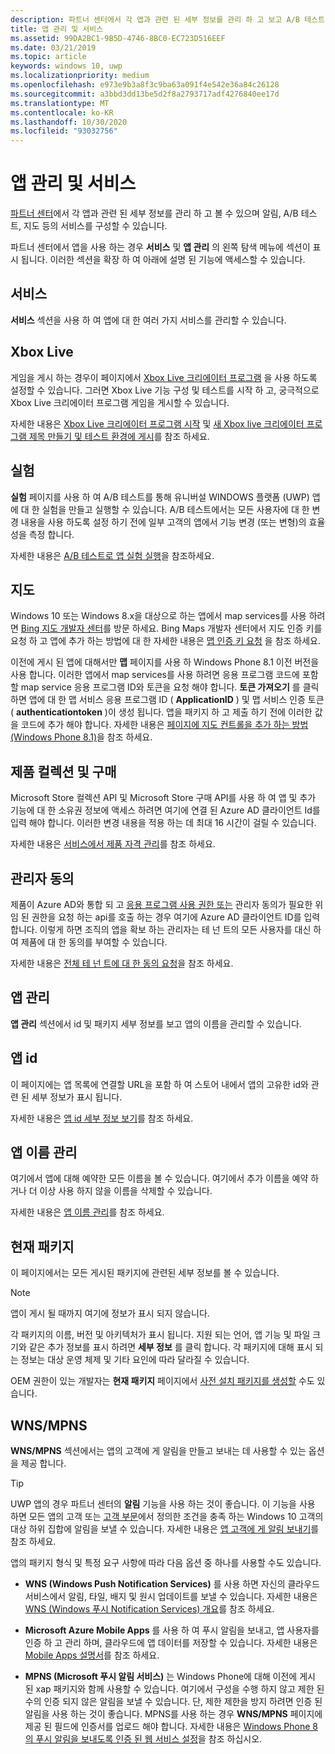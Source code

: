 ```yaml
---
description: 파트너 센터에서 각 앱과 관련 된 세부 정보를 관리 하 고 보고 A/B 테스트 및 맵과 같은 서비스를 구성 합니다.
title: 앱 관리 및 서비스
ms.assetid: 99DA2BC1-9B5D-4746-8BC0-EC723D516EEF
ms.date: 03/21/2019
ms.topic: article
keywords: windows 10, uwp
ms.localizationpriority: medium
ms.openlocfilehash: e973e9b3a8f3c9ba63a091f4e542e36a84c26128
ms.sourcegitcommit: a3bbd3dd13be5d2f8a2793717adf4276840ee17d
ms.translationtype: MT
ms.contentlocale: ko-KR
ms.lasthandoff: 10/30/2020
ms.locfileid: "93032756"
---
```

# <a name="app-management-and-services"></a>앱 관리 및 서비스

[파트너 센터](https://partner.microsoft.com/dashboard)에서 각 앱과 관련 된 세부 정보를 관리 하 고 볼 수 있으며 알림, A/B 테스트, 지도 등의 서비스를 구성할 수 있습니다.

파트너 센터에서 앱을 사용 하는 경우 **서비스** 및 **앱 관리** 의 왼쪽 탐색 메뉴에 섹션이 표시 됩니다. 이러한 섹션을 확장 하 여 아래에 설명 된 기능에 액세스할 수 있습니다.

## <a name="services"></a>서비스

**서비스** 섹션을 사용 하 여 앱에 대 한 여러 가지 서비스를 관리할 수 있습니다.

## <a name="xbox-live"></a>Xbox Live

게임을 게시 하는 경우이 페이지에서 [Xbox Live 크리에이터 프로그램](https://www.xbox.com/developers/creators-program) 을 사용 하도록 설정할 수 있습니다. 그러면 Xbox Live 기능 구성 및 테스트를 시작 하 고, 궁극적으로 Xbox Live 크리에이터 프로그램 게임을 게시할 수 있습니다.

자세한 내용은 [Xbox Live 크리에이터 프로그램 시작](/gaming/xbox-live/get-started-with-creators/get-started-with-xbox-live-creators) 및 [새 Xbox live 크리에이터 프로그램 제목 만들기 및 테스트 환경에 게시](/gaming/xbox-live/get-started-with-creators/create-and-test-a-new-creators-title)를 참조 하세요.

## <a name="experimentation"></a>실험

**실험** 페이지를 사용 하 여 A/B 테스트를 통해 유니버설 WINDOWS 플랫폼 (UWP) 앱에 대 한 실험을 만들고 실행할 수 있습니다. A/B 테스트에서는 모든 사용자에 대 한 변경 내용을 사용 하도록 설정 하기 전에 일부 고객의 앱에서 기능 변경 (또는 변형)의 효율성을 측정 합니다.

자세한 내용은 [A/B 테스트로 앱 실험 실행](../monetize/run-app-experiments-with-a-b-testing.md)을 참조하세요.

## <a name="maps"></a>지도

Windows 10 또는 Windows 8.x을 대상으로 하는 앱에서 map services를 사용 하려면 [Bing 지도 개발자 센터](https://www.bingmapsportal.com/)를 방문 하세요. Bing Maps 개발자 센터에서 지도 인증 키를 요청 하 고 앱에 추가 하는 방법에 대 한 자세한 내용은 [맵 인증 키 요청](../maps-and-location/authentication-key.md) 을 참조 하세요. 

이전에 게시 된 앱에 대해서만 **맵** 페이지를 사용 하 Windows Phone 8.1 이전 버전을 사용 합니다. 이러한 앱에서 map services를 사용 하려면 응용 프로그램 코드에 포함할 map service 응용 프로그램 ID와 토큰을 요청 해야 합니다. **토큰 가져오기** 를 클릭 하면 앱에 대 한 맵 서비스 응용 프로그램 ID ( **ApplicationID** ) 및 맵 서비스 인증 토큰 ( **authenticationtoken** )이 생성 됩니다. 앱을 패키지 하 고 제출 하기 전에 이러한 값을 코드에 추가 해야 합니다. 자세한 내용은 [페이지에 지도 컨트롤을 추가 하는 방법 (Windows Phone 8.1)](/previous-versions/windows/apps/jj207033(v=vs.105))을 참조 하세요.

## <a name="product-collections-and-purchases"></a>제품 컬렉션 및 구매

Microsoft Store 컬렉션 API 및 Microsoft Store 구매 API를 사용 하 여 앱 및 추가 기능에 대 한 소유권 정보에 액세스 하려면 여기에 연결 된 Azure AD 클라이언트 Id를 입력 해야 합니다. 이러한 변경 내용을 적용 하는 데 최대 16 시간이 걸릴 수 있습니다.

자세한 내용은 [서비스에서 제품 자격 관리](../monetize/view-and-grant-products-from-a-service.md)를 참조 하세요.

## <a name="administrator-consent"></a>관리자 동의

제품이 Azure AD와 통합 되 고 [응용 프로그램 사용 권한 또는](/graph/permissions-reference) 관리자 동의가 필요한 위임 된 권한을 요청 하는 api를 호출 하는 경우 여기에 Azure AD 클라이언트 ID를 입력 합니다. 이렇게 하면 조직의 앱을 확보 하는 관리자는 테 넌 트의 모든 사용자를 대신 하 여 제품에 대 한 동의를 부여할 수 있습니다.

자세한 내용은 [전체 테 넌 트에 대 한 동의 요청](/azure/active-directory/develop/v2-permissions-and-consent#requesting-consent-for-an-entire-tenant)을 참조 하세요.

## <a name="app-management"></a>앱 관리

**앱 관리** 섹션에서 id 및 패키지 세부 정보를 보고 앱의 이름을 관리할 수 있습니다.

## <a name="app-identity"></a>앱 id

이 페이지에는 앱 목록에 연결할 URL을 포함 하 여 스토어 내에서 앱의 고유한 id와 관련 된 세부 정보가 표시 됩니다.

자세한 내용은 [앱 id 세부 정보 보기](view-app-identity-details.md)를 참조 하세요.

## <a name="manage-app-names"></a>앱 이름 관리

여기에서 앱에 대해 예약한 모든 이름을 볼 수 있습니다. 여기에서 추가 이름을 예약 하거나 더 이상 사용 하지 않을 이름을 삭제할 수 있습니다.

자세한 내용은 [앱 이름 관리](manage-app-names.md)를 참조 하세요.

## <a name="current-packages"></a>현재 패키지

이 페이지에서는 모든 게시된 패키지에 관련된 세부 정보를 볼 수 있습니다.

> [!NOTE]
> 앱이 게시 될 때까지 여기에 정보가 표시 되지 않습니다.

각 패키지의 이름, 버전 및 아키텍처가 표시 됩니다. 지원 되는 언어, 앱 기능 및 파일 크기와 같은 추가 정보를 표시 하려면 **세부 정보** 를 클릭 합니다. 각 패키지에 대해 표시 되는 정보는 대상 운영 체제 및 기타 요인에 따라 달라질 수 있습니다. 

OEM 권한이 있는 개발자는 **현재 패키지** 페이지에서 [사전 설치 패키지를 생성할](generate-preinstall-packages-for-oems.md) 수도 있습니다.

## <a name="wnsmpns"></a>WNS/MPNS

**WNS/MPNS** 섹션에서는 앱의 고객에 게 알림을 만들고 보내는 데 사용할 수 있는 옵션을 제공 합니다. 

> [!TIP]
> UWP 앱의 경우 파트너 센터의 **알림** 기능을 사용 하는 것이 좋습니다. 이 기능을 사용 하면 모든 앱의 고객 또는 [고객 부문](create-customer-segments.md)에서 정의한 조건을 충족 하는 Windows 10 고객의 대상 하위 집합에 알림을 보낼 수 있습니다. 자세한 내용은 [앱 고객에 게 알림 보내기](send-push-notifications-to-your-apps-customers.md)를 참조 하세요.

앱의 패키지 형식 및 특정 요구 사항에 따라 다음 옵션 중 하나를 사용할 수도 있습니다. 

-   **WNS (Windows Push Notification Services)** 를 사용 하면 자신의 클라우드 서비스에서 알림, 타일, 배지 및 원시 업데이트를 보낼 수 있습니다. 자세한 내용은 [WNS (Windows 푸시 Notification Services) 개요](../design/shell/tiles-and-notifications/windows-push-notification-services--wns--overview.md)를 참조 하세요.

-   **Microsoft Azure Mobile Apps** 를 사용 하 여 푸시 알림을 보내고, 앱 사용자를 인증 하 고 관리 하며, 클라우드에 앱 데이터를 저장할 수 있습니다. 자세한 내용은 [Mobile Apps 설명서](/azure/app-service-mobile/)를 참조 하세요.

-   **MPNS (Microsoft 푸시 알림 서비스)** 는 Windows Phone에 대해 이전에 게시 된 xap 패키지와 함께 사용할 수 있습니다. 여기에서 구성을 수행 하지 않고 제한 된 수의 인증 되지 않은 알림을 보낼 수 있습니다. 단, 제한 제한을 방지 하려면 인증 된 알림을 사용 하는 것이 좋습니다. MPNS를 사용 하는 경우 **WNS/MPNS** 페이지에 제공 된 필드에 인증서를 업로드 해야 합니다. 자세한 내용은 [Windows Phone 8의 푸시 알림을 보내도록 인증 된 웹 서비스 설정](/previous-versions/windows/apps/ff941099(v=vs.105))을 참조 하십시오.
 

 
